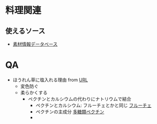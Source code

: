 # 料理関連


## 使えるソース

- [素材情報データベース](https://hfnet.nibiohn.go.jp/contents/indiv.html)





# QA

- ほうれん草に塩入れる理由 from [URL](https://www.tsuji.ac.jp/oishii/recipe/j_food/tamate/aonanishio.html)
  - 変色防ぐ
  - 柔らかくする
    - ペクチンとカルシウムの代わりにナトリウムで結合
      - ペクチンとカルシウム: フルーチェとかと同じ [フルーチェ](https://housefoods.jp/products/special/dessert/himitsu.html)
      - ペクチンの主成分 [多糖類ペクチン](https://www.tatourui.com/about/type/05_pectin.html)
      - 


